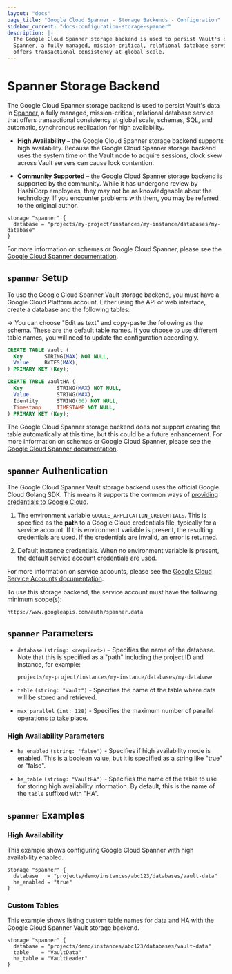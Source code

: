 ```yaml
---
layout: "docs"
page_title: "Google Cloud Spanner - Storage Backends - Configuration"
sidebar_current: "docs-configuration-storage-spanner"
description: |-
  The Google Cloud Spanner storage backend is used to persist Vault's data in
  Spanner, a fully managed, mission-critical, relational database service that
  offers transactional consistency at global scale.
---
```


# Spanner Storage Backend

The Google Cloud Spanner storage backend is used to persist Vault's data in
[Spanner][spanner-docs], a fully managed, mission-critical, relational database
service that offers transactional consistency at global scale, schemas, SQL, and
automatic, synchronous replication for high availability.

- **High Availability** – the Google Cloud Spanner storage backend supports high
  availability. Because the Google Cloud Spanner storage backend uses the system
  time on the Vault node to acquire sessions, clock skew across Vault servers
  can cause lock contention.

- **Community Supported** – the Google Cloud Spanner storage backend is
  supported by the community. While it has undergone review by HashiCorp
  employees, they may not be as knowledgeable about the technology. If you
  encounter problems with them, you may be referred to the original author.

```hcl
storage "spanner" {
  database = "projects/my-project/instances/my-instance/databases/my-database"
}
```

For more information on schemas or Google Cloud Spanner, please see the [Google
Cloud Spanner documentation][spanner-docs].

## `spanner` Setup

To use the Google Cloud Spanner Vault storage backend, you must have a Google
Cloud Platform account. Either using the API or web interface, create a database
and the following tables:

-> You can choose "Edit as text" and copy-paste the following as the schema.
These are the default table names. If you choose to use different table names,
you will need to update the configuration accordingly.

```sql
CREATE TABLE Vault (
  Key       STRING(MAX) NOT NULL,
  Value     BYTES(MAX),
) PRIMARY KEY (Key);

CREATE TABLE VaultHA (
  Key           STRING(MAX) NOT NULL,
  Value         STRING(MAX),
  Identity      STRING(36) NOT NULL,
  Timestamp     TIMESTAMP NOT NULL,
) PRIMARY KEY (Key);
```

The Google Cloud Spanner storage backend does not support creating the table
automatically at this time, but this could be a future enhancement. For more
information on schemas or Google Cloud Spanner, please see the [Google Cloud
Spanner documentation][spanner-docs].

## `spanner` Authentication

The Google Cloud Spanner Vault storage backend uses the official Google Cloud
Golang SDK. This means it supports the common ways of [providing credentials to
Google Cloud][cloud-creds].

1. The environment variable `GOOGLE_APPLICATION_CREDENTIALS`. This is specified
as the **path** to a Google Cloud credentials file, typically for a service
account. If this environment variable is present, the resulting credentials are
used. If the credentials are invalid, an error is returned.

1. Default instance credentials. When no environment variable is present, the
default service account credentials are used.

For more information on service accounts, please see the [Google Cloud Service
Accounts documentation][service-accounts].

To use this storage backend, the service account must have the following
minimum scope(s):

```text
https://www.googleapis.com/auth/spanner.data
```

## `spanner` Parameters

- `database` `(string: <required>)` – Specifies the name of the database. Note
  that this is specified as a "path" including the project ID and instance, for
  example:

    ```text
    projects/my-project/instances/my-instance/databases/my-database
    ```

- `table` `(string: "Vault")` - Specifies the name of the table where
  data will be stored and retrieved.

- `max_parallel` `(int: 128)` - Specifies the maximum number of parallel
  operations to take place.

### High Availability Parameters

- `ha_enabled` `(string: "false")` - Specifies if high availability mode is
  enabled. This is a boolean value, but it is specified as a string like "true"
  or "false".

- `ha_table` `(string: "VaultHA")` - Specifies the name of the table to use for
  storing high availability information. By default, this is the name of the
  `table` suffixed with "HA".

## `spanner` Examples

### High Availability

This example shows configuring Google Cloud Spanner with high availability
enabled.

```hcl
storage "spanner" {
  database   = "projects/demo/instances/abc123/databases/vault-data"
  ha_enabled = "true"
}
```

### Custom Tables

This example shows listing custom table names for data and HA with the Google
Cloud Spanner Vault storage backend.

```hcl
storage "spanner" {
  database = "projects/demo/instances/abc123/databases/vault-data"
  table    = "VaultData"
  ha_table = "VaultLeader"
}
```

[cloud-creds]: https://cloud.google.com/docs/authentication/production#providing_credentials_to_your_application
[service-accounts]: https://cloud.google.com/compute/docs/access/service-accounts
[spanner-docs]: https://cloud.google.com/spanner/docs/
